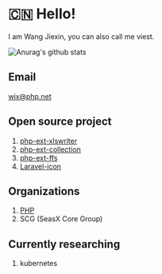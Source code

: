 # :cn: Hello!

I am Wang Jiexin, you can also call me viest.

![Anurag's github stats](https://github-readme-stats.vercel.app/api?username=viest&show_icons=true&title_color=fff&icon_color=79ff97&text_color=9f9f9f&bg_color=151515)

## Email

wjx@php.net

## Open source project

1. [php-ext-xlswriter](https://github.com/viest/php-ext-xlswriter)
2. [php-ext-collection](https://github.com/viest/php-ext-collection)
3. [php-ext-ffs](https://github.com/viest/php-ext-ffs)
4. [Laravel-icon](https://github.com/viest/laricon)

## Organizations

1. [PHP](https://people.php.net/wjx)
2. SCG (SeasX Core Group)

## Currently researching

1. kubernetes
